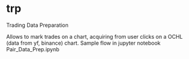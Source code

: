 # trp
Trading Data Preparation


Allows to mark trades on a chart, acquiring from user clicks on a OCHL (data from yf, binance) chart.
Sample flow in jupyter notebook Pair_Data_Prep.ipynb
